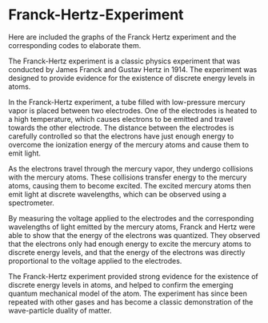 # Franck-Hertz-Experiment
Here are included the graphs of the Franck Hertz experiment and the corresponding codes to elaborate them.

The Franck-Hertz experiment is a classic physics experiment that was conducted by James Franck and Gustav Hertz in 1914. The experiment was designed to provide evidence for the existence of discrete energy levels in atoms.

In the Franck-Hertz experiment, a tube filled with low-pressure mercury vapor is placed between two electrodes. One of the electrodes is heated to a high temperature, which causes electrons to be emitted and travel towards the other electrode. The distance between the electrodes is carefully controlled so that the electrons have just enough energy to overcome the ionization energy of the mercury atoms and cause them to emit light.

As the electrons travel through the mercury vapor, they undergo collisions with the mercury atoms. These collisions transfer energy to the mercury atoms, causing them to become excited. The excited mercury atoms then emit light at discrete wavelengths, which can be observed using a spectrometer.

By measuring the voltage applied to the electrodes and the corresponding wavelengths of light emitted by the mercury atoms, Franck and Hertz were able to show that the energy of the electrons was quantized. They observed that the electrons only had enough energy to excite the mercury atoms to discrete energy levels, and that the energy of the electrons was directly proportional to the voltage applied to the electrodes.

The Franck-Hertz experiment provided strong evidence for the existence of discrete energy levels in atoms, and helped to confirm the emerging quantum mechanical model of the atom. The experiment has since been repeated with other gases and has become a classic demonstration of the wave-particle duality of matter.
